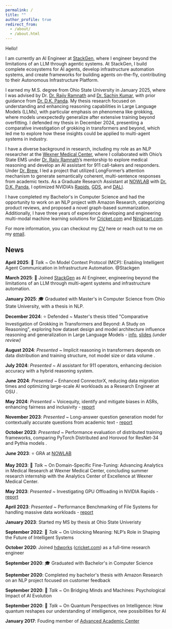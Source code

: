 ```yaml
---
permalink: /
title: ""
author_profile: true
redirect_from: 
  - /about/
  - /about.html
---
```

Hello!

I am currently an AI Engineer at [StackGen](https://stackgen.com/), where I engineer beyond the limitations of an LLM through agentic systems. At StackGen, I build complete ecosystems for AI agents, develop infrastructure automation systems, and create frameworks for building agents on-the-fly, contributing to their Autonomous Infrastructure Platform.

I earned my M.S. degree from Ohio State University in January 2025, where I was advised by Dr. [Dr. Rajiv Ramnath](https://cse.osu.edu/people/ramnath.6) and [Dr. Sachin Kumar](https://sites.google.com/view/sachinkumar), with prior guidance from [Dr. D.K. Panda](https://cse.osu.edu/people/panda.2). My thesis research focused on understanding and enhancing reasoning capabilities in Large Language Models (LLMs), with particular emphasis on phenomena like grokking, where models unexpectedly generalize after extensive training beyond overfitting. I defended my thesis in December 2024, presenting a comparative investigation of grokking in transformers and beyond, which led me to explore how these insights could be applied to multi-agent systems in industry.

<!-- Currently, I am focused on understanding and enhancing reasoning capabilities in Large Language Models (LLMs). My research specifically explores reasoning through parametric memory, with an emphasis on the architectural aspects of language models. I aim to improve reasoning through generalization and analyze the phenomenon of grokking. I am set to defend my master’s thesis in December 2024, presenting an extensive analysis across a variety of model designs. -->

I have a diverse background in research, including my role as an NLP researcher at the [Wexner Medical Center](https://erik.osu.edu/story/mar22-pre-acceleratorgrants#:~:text=Leveraging%20Artificial%20Intelligence%20to%20Accelerate%20Life%2DSaving%20911%20Care), where I collaborated with Ohio’s State EMS under [Dr. Rajiv Ramnath](https://cse.osu.edu/people/ramnath.6)’s mentorship to explore medical reasoning and develop an AI assistant for 911 call-takers and responders. Under [Dr. Brew](https://sites.google.com/site/chrisbrew475/home?authuser=0), I led a project that utilized LongFormer’s attention mechanism to generate semantically coherent, multi-sentence responses from academic texts. As a Graduate Research Assistant at [NOWLAB](https://nowlab.cse.ohio-state.edu/projects/33/) with [Dr. D.K. Panda](https://cse.osu.edu/people/panda.2), I optimized NVIDIA’s [Rapids](https://nvidia.github.io/spark-rapids/), [GDS](https://docs.nvidia.com/gpudirect-storage/overview-guide/index.html), and [DALI](https://developer.nvidia.com/dali). 

I have completed my Bachelor's in Computer Science and had the opportunity to work on an NLP project with Amazon Research, categorizing product reviews, and proposed a novel graph-based summarization. Additionally, I have three years of experience developing and engineering multi-modal machine learning solutions for [Cricket.com](https://www.cricket.com/) and [Ninjacart.com](https://www.ninjacart.com/).

For more information, you can checkout my [CV](https://npkanaka.github.io//files/cv.pdf) here or reach out to me on my [email](mailto:nikhilpavan.kanaka@gmail.com).

News
------

**April 2025**: 🎤 _Talk_ ~ On Model Context Protocol (MCP): Enabling Intelligent Agent Communication in Infrastructure Automation. @Stackgen

**March 2025**: 🚀 Joined [StackGen](https://stackgen.com/) as AI Engineer, engineering beyond the limitations of an LLM through multi-agent systems and infrastructure automation.

**January 2025**: 🎓 Graduated with Master's in Computer Science from Ohio State University, with a thesis in NLP.

**December 2024**: ⭐ Defended ~ Master's thesis titled "Comparative Investigation of Grokking in Transformers and Beyond: A Study on Reasoning", exploring how dataset design and model architecture influence reasoning and generalization in Large Language Models - [info](https://github.com/npkanaka/npkanaka.github.io/blob/master/files/llms-reasoning.md), [slides](https://npkanaka.github.io/files/thesis.pdf) _(under review)_

**August 2024**: _Presented_ ~ Implicit reasoning in transformers depends on data distribution and training structure, not model size or data volume .

**July 2024**: _Presented_ ~ AI assistant for 911 operators, enhancing decision accuracy with a hybrid reasoning system.

**June 2024**: _Presented_ ~ Enhanced ConnectorX, reducing data migration times and optimizing large-scale AI workloads as a Research Engineer at OSU .

**May 2024**: _Presented_ ~ Voicequity, identify and mitigate biases in ASRs, enhancing fairness and inclusivity - [report](files/5249.pdf)

**November 2023**: _Presented_ ~ Long-answer question generation model for contextually accurate questions from academic text - [report](files/5525.pdf)

**October 2023**: _Presented_ ~ Performance evaluation of distributed training frameworks, comparing PyTorch Distributed and Horovod for ResNet-34 and Pythia models .

**June 2023**: ⭐ GRA at [NOWLAB](https://nowlab.cse.ohio-state.edu/)

**May 2023**: 🎤 _Talk_ ~ On Domain-Specific Fine-Tuning: Advancing Analytics in Medical Research at Wexner Medical Center, concluding summer research internship with the Analytics Center of Excellence at Wexner Medical Center.

**May 2023**: _Presented_ ~ Investigating GPU Offloading in NVIDIA Rapids - [report](files/6422.pdf) 

**April 2023**: _Presented_ ~ Performance Benchmarking of File Systems for handling massive data workloads - [report](files/6431.pdf)

**January 2023**: Started my MS by thesis at Ohio State Univeristy

**September 2022**: 🎤 _Talk_ ~ On Unlocking Meaning: NLP’s Role in Shaping the Future of Intelligent Systems

**October 2020**: Joined [hdworks](https://hdworks.in/) ([cricket.com](https://www.cricket.com/)) as a full-time research engineer 

**September 2020**: 🎓 Graduated with Bachelor's in Computer Science

**September 2020**: Completed my bachelor's thesis with Amazon Research on an NLP project focused on customer feedback

**September 2020**: 🎤 _Talk_ ~ On Bridging Minds and Machines: Psychological Impact of AI Evolution

**September 2020**: 🎤 _Talk_ ~ On Quantum Perspectives on Intelligence: How quantum reshapes our understanding of intelligence, new possibilities for AI

<!-- **August 2020**: 🎤 Talk on _"Quantum Computing and the Future of NLP"_ at GRIET -->

**January 2017**: Fouding member of [Advanced Academic Center](https://www.aacgriet.com/)

<!-- This is the front page of a website that is powered by the [Academic Pages template](https://github.com/academicpages/academicpages.github.io) and hosted on GitHub pages. [GitHub pages](https://pages.github.com) is a free service in which websites are built and hosted from code and data stored in a GitHub repository, automatically updating when a new commit is made to the respository. This template was forked from the [Minimal Mistakes Jekyll Theme](https://mmistakes.github.io/minimal-mistakes/) created by Michael Rose, and then extended to support the kinds of content that academics have: publications, talks, teaching, a portfolio, blog posts, and a dynamically-generated CV. You can fork [this repository](https://github.com/academicpages/academicpages.github.io) right now, modify the configuration and markdown files, add your own PDFs and other content, and have your own site for free, with no ads! An older version of this template powers my own personal website at [stuartgeiger.com](http://stuartgeiger.com), which uses [this Github repository](https://github.com/staeiou/staeiou.github.io).

A data-driven personal website
======
Like many other Jekyll-based GitHub Pages templates, Academic Pages makes you separate the website's content from its form. The content & metadata of your website are in structured markdown files, while various other files constitute the theme, specifying how to transform that content & metadata into HTML pages. You keep these various markdown (.md), YAML (.yml), HTML, and CSS files in a public GitHub repository. Each time you commit and push an update to the repository, the [GitHub pages](https://pages.github.com/) service creates static HTML pages based on these files, which are hosted on GitHub's servers free of charge.

Many of the features of dynamic content management systems (like Wordpress) can be achieved in this fashion, using a fraction of the computational resources and with far less vulnerability to hacking and DDoSing. You can also modify the theme to your heart's content without touching the content of your site. If you get to a point where you've broken something in Jekyll/HTML/CSS beyond repair, your markdown files describing your talks, publications, etc. are safe. You can rollback the changes or even delete the repository and start over -- just be sure to save the markdown files! Finally, you can also write scripts that process the structured data on the site, such as [this one](https://github.com/academicpages/academicpages.github.io/blob/master/talkmap.ipynb) that analyzes metadata in pages about talks to display [a map of every location you've given a talk](https://academicpages.github.io/talkmap.html).

Getting started
======
1. Register a GitHub account if you don't have one and confirm your e-mail (required!)
1. Fork [this repository](https://github.com/academicpages/academicpages.github.io) by clicking the "fork" button in the top right. 
1. Go to the repository's settings (rightmost item in the tabs that start with "Code", should be below "Unwatch"). Rename the repository "[your GitHub username].github.io", which will also be your website's URL.
1. Set site-wide configuration and create content & metadata (see below -- also see [this set of diffs](http://archive.is/3TPas) showing what files were changed to set up [an example site](https://getorg-testacct.github.io) for a user with the username "getorg-testacct")
1. Upload any files (like PDFs, .zip files, etc.) to the files/ directory. They will appear at https://[your GitHub username].github.io/files/example.pdf.  
1. Check status by going to the repository settings, in the "GitHub pages" section

Site-wide configuration
------
The main configuration file for the site is in the base directory in [_config.yml](https://github.com/academicpages/academicpages.github.io/blob/master/_config.yml), which defines the content in the sidebars and other site-wide features. You will need to replace the default variables with ones about yourself and your site's github repository. The configuration file for the top menu is in [_data/navigation.yml](https://github.com/academicpages/academicpages.github.io/blob/master/_data/navigation.yml). For example, if you don't have a portfolio or blog posts, you can remove those items from that navigation.yml file to remove them from the header. 

Create content & metadata
------
For site content, there is one markdown file for each type of content, which are stored in directories like _publications, _talks, _posts, _teaching, or _pages. For example, each talk is a markdown file in the [_talks directory](https://github.com/academicpages/academicpages.github.io/tree/master/_talks). At the top of each markdown file is structured data in YAML about the talk, which the theme will parse to do lots of cool stuff. The same structured data about a talk is used to generate the list of talks on the [Talks page](https://academicpages.github.io/talks), each [individual page](https://academicpages.github.io/talks/2012-03-01-talk-1) for specific talks, the talks section for the [CV page](https://academicpages.github.io/cv), and the [map of places you've given a talk](https://academicpages.github.io/talkmap.html) (if you run this [python file](https://github.com/academicpages/academicpages.github.io/blob/master/talkmap.py) or [Jupyter notebook](https://github.com/academicpages/academicpages.github.io/blob/master/talkmap.ipynb), which creates the HTML for the map based on the contents of the _talks directory).

**Markdown generator**

I have also created [a set of Jupyter notebooks](https://github.com/academicpages/academicpages.github.io/tree/master/markdown_generator
) that converts a CSV containing structured data about talks or presentations into individual markdown files that will be properly formatted for the Academic Pages template. The sample CSVs in that directory are the ones I used to create my own personal website at stuartgeiger.com. My usual workflow is that I keep a spreadsheet of my publications and talks, then run the code in these notebooks to generate the markdown files, then commit and push them to the GitHub repository.

How to edit your site's GitHub repository
------
Many people use a git client to create files on their local computer and then push them to GitHub's servers. If you are not familiar with git, you can directly edit these configuration and markdown files directly in the github.com interface. Navigate to a file (like [this one](https://github.com/academicpages/academicpages.github.io/blob/master/_talks/2012-03-01-talk-1.md) and click the pencil icon in the top right of the content preview (to the right of the "Raw | Blame | History" buttons). You can delete a file by clicking the trashcan icon to the right of the pencil icon. You can also create new files or upload files by navigating to a directory and clicking the "Create new file" or "Upload files" buttons. 

Example: editing a markdown file for a talk
![Editing a markdown file for a talk](/images/editing-talk.png)

For more info
------
More info about configuring Academic Pages can be found in [the guide](https://academicpages.github.io/markdown/). The [guides for the Minimal Mistakes theme](https://mmistakes.github.io/minimal-mistakes/docs/configuration/) (which this theme was forked from) might also be helpful. -->

